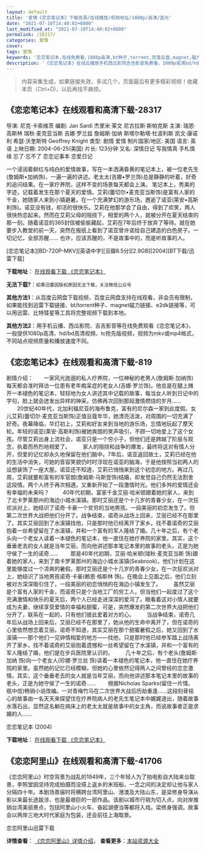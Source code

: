 ```yaml
---
layout: default
title: '爱情《恋恋笔记本》下载资源/在线播放/视频地址/1080p/高清/蓝光'
date: "2021-07-10T14:40:02+0800"
last_modified_at: "2021-07-10T14:40:02+0800"
permalink: /28317/
categories: 爱情
cover:
tags: 爱情
keywords: '恋恋笔记本,在线免费看,1080p高清,bt种子,torrent,百度云盘,magnet,磁力链,迅雷下载资源'
description: '《恋恋笔记本》在线云播放手机西瓜影院吉吉影音免费看，1080p高清bd/hd未删减完整版和tc抢先枪版，mkv/mp4格式，附带bt/torrent种子、magnet/磁力链、百度云盘、网盘资源迅雷下载链接'
---
```


>内容采集生成，如果链接失效，多试几个，页面最后有更多精彩视频！收藏本页（Ctrl+D)，以后再找不麻烦。


## 《恋恋笔记本》在线观看和高清下载-28317

导演: 尼克·卡索维茨 编剧: Jan Sardi 杰里米·莱文 尼古拉斯·斯帕克斯 主演: 瑞恩·高斯林 瑞秋·麦克亚当斯 吉娜·罗兰兹 詹姆斯·加纳 斯塔尔勒塔·杜波利斯 凯文·康诺利 希瑟·沃奎斯特 Geoffrey Knight 类型: 剧情 爱情 制片国家/地区: 美国 语言: 英语 上映日期: 2004-06-25(美国) 片长: 123分钟 又名: 深情日记 写我情真 手札情缘 忘了·忘不了 恋恋记事本 恋爱日记

一个浸润着鲜红与纯白的爱情故事，写在一本洒满昏黄的笔记本上，被一位老先生(詹姆斯•加纳饰)，一遍一遍的讲述。老太太(吉娜•罗兰饰)总是静静的听着，好奇的追问结果。在一家疗养院，这样不变的场景每天都会上演。 笔记本上，秀美的字迹，记载着发生在那个夏天的爱情。艾莉(蕾切尔•麦克亚当斯饰)是富有人家的千金，她随家人来到小镇避暑。在一个充满梦幻的游乐场，邂逅了诺亚(莱安•高斯利饰)。诺亚没有钱，却活的很快乐。艾莉在他那学会了自由，得到了欢笑，两人很快热恋起来。然而在艾莉父母的阻挠下，相爱的两个人，就被分开在夏天结束的那一刻。随着诺亚的365封信被偷偷藏起，艾莉在7年后终于放弃了等待。就在她要步入教堂的前一天，突然在报纸上看到了诺亚曾许诺给自己建造的白色房子。一切记忆，全部苏醒…… 也许，应该苏醒的，不是故事中的，而是听故事的人。


[恋恋笔记本][BD-720P-MKV][英语中字][豆瓣8.5分][2.9GB][2004][BT下载/迅雷下载]

**下载地址**： [在线观看下载 《恋恋笔记本》](https://www.btdx8.com/torrent/the_notebook_2004.html) 


**无法下载?**：`如果迅雷因版权原因无法下载，关注微信公众号 `

**其他方法1**：从百度云网盘下载视频，百度云网盘支持在线观看，非会员有限制，如果能找到迅雷下载链接、bt/torrent种子、magnet磁力链接、e2dk链接等，可以用迅雷、比特彗星等工具将完整视频下载到本地。

**其他方法2**：用手机云播、西瓜影院、吉吉影音等在线免费观看《恋恋笔记本》，一般提供1080p高清、hd/bd高清视频、tc抢先版视频，视频为mkv或mp4格式，不同站点视频质量和播放速度不同。


## 《恋恋笔记本》在线观看和高清下载-819

剧情介绍：　　一家风光迤逦的私人疗养院，一位神秘的老男人(詹姆斯·加纳饰)每天都会准时拜访一位患有老年痴呆症的老女人(吉娜·罗兰饰)。他总是在腿上摊开一本褪色的笔记本，轻轻地为女人讲述其中记载的故事，每当女人听到日记中的字句，脸上就会迸发出异样的神采，仿佛再次回到那段激情燃烧的岁月……   　　20世纪40年代，北加利福尼亚的海布鲁克，富有的尼尔森一家到此度假。女儿艾莉(蕾切尔·麦克亚当斯饰)正值豆蔻年华，她漂亮活泼，对周围的一切充满了好奇。夜幕降临，华灯初上，艾莉和好友来到当地的游乐场，忘情地玩起了摩天轮。年轻的诺亚(莱安·高斯利饰)被她爽朗的笑声吸引，不顾一切地爱上了这个女孩。尽管艾莉出身上流社会，诺亚只是一个穷小子，但他们还是跨越了阶层与观念，执着而热烈地相爱了。   　　家人的阻挠和战争的爆发，最终将这对有情人分开，但爱的记忆却永久地保留在他们脑中。7年后，诺亚返回故土，艾莉已经在他的生活中消失，可她的音容笑貌仍时时浮现在诺亚的脑海，于是他按照当初两人的设想装饰了一座大屋。诺亚还不知道，艾莉已悄悄来到这个初恋的地方。再过几周，艾莉就要和富有的军官朗(詹姆斯·马斯登饰)结婚，却发觉自己仍然无法割舍这段情。两个人终于再次相遇，又重新开始了一段激情时光。他们多舛的爱情还会有幸福的未来吗？           40年代初期，富家千金艾丽·哈米顿跟着她的家人，来到了北卡罗莱那州的海边小城水溪镇。那时艾丽还是个十几岁的青春少女，在一次狂欢派对上，她结识了诺奇·卡豪一个贫穷的当地男孩。一段美丽的初恋发生了。但第二次世界大战把他们分开了。战争结束，诺奇从战场上回来，艾丽已经不在那里了。其实艾丽回到了水溪镇找他，只是那时他已经离开了家乡。找不着诺奇的艾丽抱着一丝希望留在了水溪镇，并和一个富有的军人隆结了婚。几十年之后，有个老头向一个老女人读着一本褪色的笔记本，他一直住在她疗养院的家里。其实，这个垂垂老去的女人就是当年艾丽，而向他讲述那本笔记本里的故事的老头，正是为她守侯了一生的诺奇……   　　那是40年代初期，艾丽·哈米顿(瑞秋·麦克亚当斯 饰)跟着她的家人，来到了南卡罗莱那州的海边小城水溪镇(Seabrook)，他们计划在这里能够度过一个凉爽的暑假。那时艾丽还是个十几岁的青春少女，在一次狂欢派对上，她结识了当地男孩诺奇·卡豪(赖恩·格斯林 饰)。在晚会上见面之后，他们立刻被对方深深吸引住了，一段美丽的初恋悄悄的在海边小镇发生了。 　　虽然艾丽是个富有人家的千金，而诺奇只是个当地工厂的穷工人，但当他们一起度过了这个充满激情和快乐的夏天后，两个人已经走进深深的爱河了。眼看着这对小情人就要成为夫妻，继续享受爱情的幸福和甜蜜，可是，突然爆发的第二次世界大战把他们分开了，联系在一起的，只有他们彼此爱着对方的心。 　　当战争结束，诺奇几年后从战场上回来后，艾丽已经不在那里了，她从他的生命中离开了，但在诺奇的心里依然想念着艾丽。诺奇不知道，其实艾丽在那个甜蜜暑假之后，她又回到了水溪镇——那个他们一见钟情相爱的地方——找他，只是那时他已经参军踏上战场离开了家乡。找不着诺奇的艾丽抱着遗憾和一丝希望留在了水溪镇，并和一个富有的军人隆结了婚，他们是在步兵医院里认识的。 　　几十年之后，有个老头(詹姆斯·加纳 饰)向一个老女人(珍娜·罗兰丝 饰)读着一本褪色的笔记本，他一直住在她疗养院的家里。虽然她的记忆已经模糊，但她的心里依然记得两人之间曾经的恋恋激情。其实，这个垂垂老去的女人就是当年艾丽，而向他讲述那本笔记本里的故事的老头，正是为她守侯了一生的诺奇……   　　根据Nicholas Sparks(留住一片情、瓶中信)畅销小说改编。一对青梅竹马在二次世界大战后历劫重逢......这段刻骨铭心的故事由一名天天来探望住在疗养院病人的老先生笔记本中娓娓道出，随着故事水落石出，显然这名躺在病床上的老太太就是故事中的女主角，而说故事者正是求婚的人……


恋恋笔记本 (2004)

**下载地址**： [在线观看下载 《恋恋笔记本》](https://www.btbtdy.me/btdy/dy2422.html) 


## 《恋恋阿里山》在线观看和高清下载-41706

《恋恋阿里山》时空背景为战乱的1949年，三个年轻人为了拍电影自大陆来台取景，李照堂因坚持完成拍摄而没搭上返乡的末班船，一念之间的决定却让他与家人分隔四十年。本剧场景届时将横跨台湾阿里山、港澳及大陆山东，是梁修身导演从影以来最长途跋涉、也是最艰巨的一部作品。该剧以城市行销为切入点，向对岸推销台湾美丽景点，包括阿里山小火车、奋起湖便当等都将入戏。梁修身强调，故事会以两岸三地大时代家庭为包装，还会前往上海取景。<br />


恋恋阿里山迅雷下载

**详情查看**： [《恋恋阿里山》详情介绍](/movie/41706/)， **查看更多**：[本站资源大全](/movie/t/all/)

